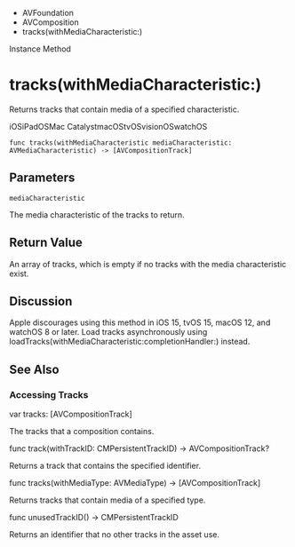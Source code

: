 

- AVFoundation
- AVComposition
-  tracks(withMediaCharacteristic:) 

Instance Method

# tracks(withMediaCharacteristic:)

Returns tracks that contain media of a specified characteristic.

iOSiPadOSMac CatalystmacOStvOSvisionOSwatchOS

``` source
func tracks(withMediaCharacteristic mediaCharacteristic: AVMediaCharacteristic) -> [AVCompositionTrack]
```

## Parameters 

`mediaCharacteristic`  

The media characteristic of the tracks to return.

## Return Value

An array of tracks, which is empty if no tracks with the media characteristic exist.

## Discussion

Apple discourages using this method in iOS 15, tvOS 15, macOS 12, and watchOS 8 or later. Load tracks asynchronously using loadTracks(withMediaCharacteristic:completionHandler:) instead.

## See Also

### Accessing Tracks

var tracks: [AVCompositionTrack]

The tracks that a composition contains.

func track(withTrackID: CMPersistentTrackID) -> AVCompositionTrack?

Returns a track that contains the specified identifier.

func tracks(withMediaType: AVMediaType) -> [AVCompositionTrack]

Returns tracks that contain media of a specified type.

func unusedTrackID() -> CMPersistentTrackID

Returns an identifier that no other tracks in the asset use.

